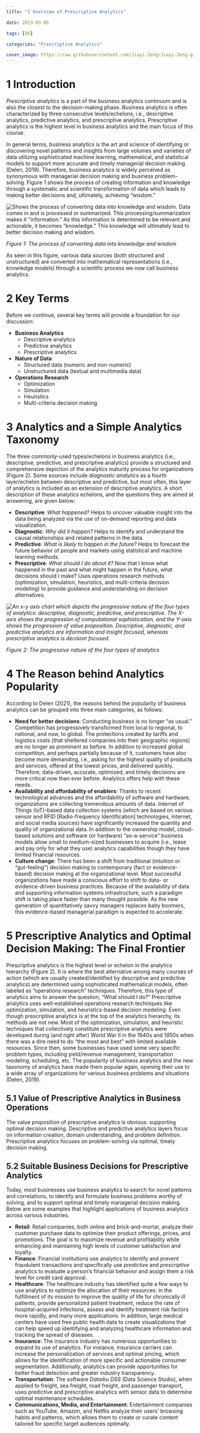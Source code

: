 ```yaml
---
title: "1 Overview of Prescriptive Analytics"

date: 2023-03-05

tags: [DS]

categories: "Prescriptive Analytics"

cover_image: https://raw.githubusercontent.com/Jiayi-Zeng/Jiayi-Zeng.github.io/pic/img/202303061115%20(1).png
---
```


# **1 Introduction**

*Prescriptive analytics* is a part of the business analytics continuum and is also the closest to the decision-making phase. Business analytics is often characterized by three consecutive levels/echelons, i.e., descriptive analytics, predictive analytics, and prescriptive analytics. Prescriptive analytics is the highest level in business analytics and the main focus of this course.

In general terms, business analytics is the art and science of identifying or discovering novel patterns and insights from large volumes and varieties of data utilizing sophisticated machine learning, mathematical, and statistical models to support more accurate and timely managerial decision making (Delen, 2019). Therefore, business analytics is widely perceived as synonymous with managerial decision making and business problem-solving. Figure 1 shows the process of creating information and knowledge through a systematic and scientific transformation of data which leads to making better decisions and, ultimately, achieving “wisdom.”

![Shows the process of converting data into knowledge and wisdom. Data comes in and is processed or summarized. This processing/summarization makes it "information." As this information is determined to be relevant and actionable, it becomes "knowledge." This knowledge will ultimately lead to better decision making and wisdom.](https://lh6.googleusercontent.com/J4TGR2WkAWGORqjleLPp_dtKqO4s-DLAG0Rurrriv9QQO8PupU76MhfVS4B-WTxYq_SlXpN8QQnL0_a7R0Kd2PUNiQ7JgSJgo5WSAnIu4IR-WS3eH3aIzofQBQ8lbpKsBKRGpGCn3V04qBQL4IvzUA)

*Figure 1: The process of converting data into knowledge and wisdom*

As seen in this figure, various data sources (both structured and unstructured) are converted into mathematical representations (i.e., knowledge models) through a scientific process we now call business analytics.

# **2 Key Terms**

Before we continue, several key terms will provide a foundation for our discussion: 

- **Business Analytics**
  - Descriptive analytics
  - Predictive analytics 
  - Prescriptive analytics
- **Nature of Data**
  - Structured data (numeric and non-numeric)
  - Unstructured data (textual and multimedia data) 
- **Operations Research**
  - Optimization
  - Simulation
  - Heuristics
  - Multi-criteria decision making

# **3 Analytics and a Simple Analytics Taxonomy**

The three commonly-used types/echelons in business analytics (i.e., descriptive, predictive, and prescriptive analytics) provide a structured and comprehensive depiction of the analytics maturity process for organizations (Figure 2). Some sources include *diagnostic analytics* as a fourth layer/echelon between descriptive and predictive, but most often, this layer of analytics is included as an extension of descriptive analytics. A short description of these analytics echelons, and the questions they are aimed at answering, are given below:

- **Descriptive**: *What happened?* Helps to uncover valuable insight into the data being analyzed via the use of on-demand reporting and data visualization.
- **Diagnostic**: *Why did it happen?* Helps to identify and understand the causal relationships and related patterns in the data.
- **Predictive**: *What is likely to happen in the future?* Helps to forecast the future behavior of people and markets using statistical and machine learning methods.
- **Prescriptive**: *What should I do about it?* Now that I know what happened in the past and what might happen in the future, what decisions should I make? Uses operations research methods (optimization, simulation, heuristics, and multi-criteria decision modeling) to provide guidance and understanding on decision alternatives.

*![An x-y axis chart which depicts the progressive nature of the four types of analytics: descriptive, diagnostic, predictive, and prescriptive. The X-axis shows the progression of computational sophistication, and the Y-axis shows the progression of value proposition. Descriptive, diagnostic, and predictive analytics are information and insight focused, whereas prescriptive analytics is decision focused. ](https://lh3.googleusercontent.com/HcCjvjdeHHqtzl3PwpfUWEJV7VTNwmCT8KTTvCPfwHYV4uFayJVlEh9nRNPRS7l6s3DuNwI1RJHklQytT7QFybPyALd6RQOMbWb3ACArfwW1VGZiQ599CCUICuNVKShiBeVXbK7ovs7TDI4QYPG_lA)*

*Figure 2: The progressive nature of the four types of analytics*

# **4 The Reason behind Analytics Popularity**

According to Delen (2021), the reasons behind the popularity of business analytics can be grouped into three main categories, as follows:

- **Need for better decisions**: Conducting business is no longer “as usual.” Competition has progressively transformed from local to regional, to national, and now, to global. The protections created by tariffs and logistics costs (that sheltered companies into their geographic regions) are no longer as prominent as before. In addition to increased global competition, and perhaps partially because of it, customers have also become more demanding, i.e., asking for the highest quality of products and services, offered at the lowest prices, and delivered quickly. Therefore, data-driven, accurate, optimized, and timely decisions are more critical now than ever before. Analytics offers help with these needs.
- **Availability and affordability of enablers**: Thanks to recent technological advances and the affordability of software and hardware, organizations are collecting tremendous amounts of data. Internet of Things (IoT)-based data collection systems (which are based on various sensor and RFID [Radio-frequency Identification] technologies, internet, and social media sources) have significantly increased the quantity and quality of organizational data. In addition to the ownership model, cloud-based solutions and software (or hardware) “as-a-service” business models allow small to medium-sized businesses to acquire (i.e., lease and pay only for what they use) analytics capabilities though they have limited financial resources.
- **Culture change**: There has been a shift from traditional (intuition or “gut-feeling”) decision making to contemporary (fact or evidence-based) decision making at the organizational level. Most successful organizations have made a conscious effort to shift to data- or evidence-driven business practices. Because of the availability of data and supporting information systems infrastructure, such a paradigm shift is taking place faster than many thought possible. As the new generation of quantitatively savvy managers replaces baby boomers, this evidence-based managerial paradigm is expected to accelerate.

# **5 Prescriptive Analytics and Optimal Decision Making: The Final Frontier**

Prescriptive analytics is the highest level or echelon in the analytics hierarchy (Figure 2). It is where the best alternative among many courses of action (which are usually created/identified by descriptive and predictive analytics) are determined using sophisticated mathematical models, often labeled as “operations research” techniques. Therefore, this type of analytics aims to answer the question, “What should I do?” Prescriptive analytics uses well-established operations research techniques like optimization, simulation, and heuristics-based decision modeling. Even though prescriptive analytics is at the top of the analytics hierarchy, its methods are not new. Most of the optimization, simulation, and heuristic techniques that collectively constitute prescriptive analytics were developed during (and right after) World War II in the 1940s and 1950s when there was a dire need to do “the most and best” with limited available resources. Since then, some businesses have used some very specific problem types, including yield/revenue management, transportation modeling, scheduling, etc. The popularity of business analytics and the new taxonomy of analytics have made them popular again, opening their use to a wide array of organizations for various business problems and situations (Delen, 2019).

## 5.1 Value of Prescriptive Analytics in Business Operations

The value proposition of prescriptive analytics is obvious: supporting optimal decision making. Descriptive and predictive analytics layers focus on information creation, domain understanding, and problem definition. Prescriptive analytics focuses on problem-solving via optimal, timely decision making.

## 5.2 Suitable Business Decisions for Prescriptive Analytics

Today, most businesses use business analytics to search for novel patterns and correlations, to identify and formulate business problems worthy of solving, and to support optimal and timely managerial decision making. Below are some examples that highlight applications of business analytics across various industries.

- **Retail**: Retail companies, both online and brick-and-mortar, analyze their customer purchase data to optimize their product offerings, prices, and promotions. The goal is to maximize revenue and profitability while enhancing and maintaining high levels of customer satisfaction and loyalty.
- **Finance**: Financial institutions use analytics to identify and prevent fraudulent transactions and specifically use *predictive* and *prescriptive* analytics to evaluate a person’s financial behavior and assign them a risk level for credit card approval.
- **Healthcare**: The healthcare industry has identified quite a few ways to use analytics to optimize the allocation of their resources: in the fulfillment of its mission to improve the quality of life for chronically ill patients, provide personalized patient treatment, reduce the rate of hospital-acquired infections, assess and identify treatment risk factors more rapidly, and many more applications. In addition, large medical centers have used free public health data to create visualizations that can help speed up identifying and analyzing healthcare information and tracking the spread of diseases.
- **Insurance**: The insurance industry has numerous opportunities to expand its use of analytics. For instance, insurance carriers can increase the personalization of services and optimal pricing, which allows for the identification of more specific and actionable consumer segmentation. Additionally, analytics can provide opportunities for better fraud detection and greater industry transparency.
- **Transportation**: The software *Dataiku DSS* (Data Science Studio), when applied to freight, sea freight, road freight, and passenger transport, uses predictive and prescriptive analytics with sensor data to determine optimal maintenance schedules.
- **Communications, Media, and Entertainment**: Entertainment companies such as YouTube, Amazon, and Netflix analyze their users’ browsing habits and patterns, which allows them to create or curate content tailored for specific target audiences optimally.